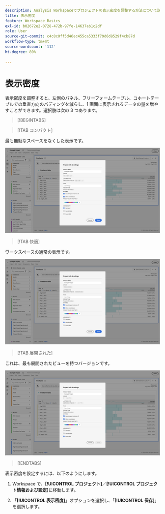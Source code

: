 ```yaml
---
description: Analysis Workspaceでプロジェクトの表示密度を調整する方法について説明します。
title: 表示密度
feature: Workspace Basics
exl-id: b02672e2-0728-472b-97fe-14637ab1c2df
role: User
source-git-commit: c4c8c0ff5d46ec455ca5333f79d6d8529f4cb87d
workflow-type: tm+mt
source-wordcount: '112'
ht-degree: 80%

---
```


# 表示密度

表示密度を調整すると、左側のパネル、フリーフォームテーブル、コホートテーブルでの垂直方向のパディングを減らし、1 画面に表示されるデータの量を増やすことができます。選択肢は次の 3 つあります。

>[!BEGINTABS]

>[!TAB コンパクト]

最も無駄なスペースをなくした表示です。

![コンパクトな表示密度](assets/view-density-compact.png)

>[!TAB 快適]

ワークスペースの通常の表示です。

![展開されたビューの密度](assets/view-density-comfortable.png)

>[!TAB 展開された]

これは、最も展開されたビューを持つバージョンです。

![展開されたビューの密度](assets/view-density-expanded.png)

>[!ENDTABS]


表示密度を設定するには、以下のようにします。

1. Workspace で、**[!UICONTROL プロジェクト]**／**[!UICONTROL プロジェクト情報および設定]**&#x200B;に移動します。

1. 「**[!UICONTROL 表示密度]**」オプションを選択し、「**[!UICONTROL 保存]**」を選択します。
